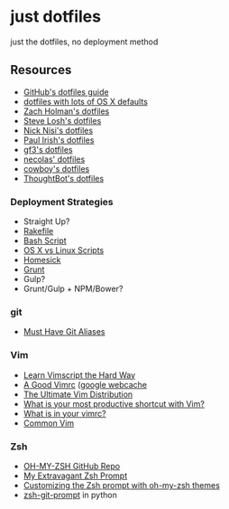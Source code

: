 # just dotfiles

just the dotfiles, no deployment method

## Resources

- [GitHub's dotfiles guide](http://dotfiles.github.io/)
- [dotfiles with lots of OS X defaults](https://github.com/mathiasbynens/dotfiles)
- [Zach Holman's dotfiles](https://github.com/holman/dotfiles)
- [Steve Losh's dotfiles](https://bitbucket.org/sjl/dotfiles)
- [Nick Nisi's dotfiles](https://github.com/nicknisi/dotfiles)
- [Paul Irish's dotfiles](https://github.com/paulirish/dotfiles)
- [gf3's dotfiles](https://github.com/gf3/dotfiles)
- [necolas' dotfiles](https://github.com/necolas/dotfiles)
- [cowboy's dotfiles](https://github.com/cowboy/dotfiles)
- [ThoughtBot's dotfiles](https://github.com/thoughtbot/dotfiles)

### Deployment Strategies

- Straight Up?
- [Rakefile](https://github.com/nicknisi/dotfiles)
- [Bash Script](https://bitbucket.org/sjl/dotfiles/src)
- [OS X vs Linux Scripts](https://github.com/JarrodCTaylor/dotfiles)
- [Homesick](https://github.com/technicalpickles/homesick)
- [Grunt](https://github.com/eduardolundgren/dotfiles)
- Gulp?
- Grunt/Gulp + NPM/Bower?

### git

- [Must Have Git Aliases](http://durdn.com/blog/2012/11/22/must-have-git-aliases-advanced-examples/)

### Vim

- [Learn Vimscript the Hard Way](http://learnvimscriptthehardway.stevelosh.com/)
- [A Good Vimrc](http://dougblack.io/words/a-good-vimrc.html) ([google webcache](http://webcache.googleusercontent.com/search?q=cache:http://dougblack.io/words/a-good-vimrc.html)
- [The Ultimate Vim Distribution](http://vim.spf13.com/)
- [What is your most productive shortcut with Vim?](http://stackoverflow.com/questions/1218390/what-is-your-most-productive-shortcut-with-vim?rq=1)
- [What is in your vimrc?](http://stackoverflow.com/questions/164847/what-is-in-your-vimrc)
- [Common Vim](http://xn--h4hg.ws/2013/12/15/common-vim/)

### Zsh

- [OH-MY-ZSH GitHub Repo](https://github.com/robbyrussell/oh-my-zsh)
- [My Extravagant Zsh Prompt](http://stevelosh.com/blog/2010/02/my-extravagant-zsh-prompt/)
- [Customizing the Zsh prompt with oh-my-zsh themes](http://clauswitt.com/customizing-the-zsh-prompt-with-oh-my-zsh-themes.html)
- [zsh-git-prompt](https://github.com/olivierverdier/zsh-git-prompt) in
  python

